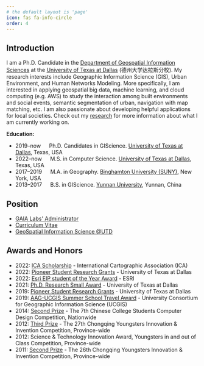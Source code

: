 ```yaml
---
# the default layout is 'page'
icon: fas fa-info-circle
order: 4
---
```


<!-- > Add Markdown syntax content to file `_tabs/about.md`{: .filepath } and it will show up on this page.
{: .prompt-tip } -->

## Introduction

I am a Ph.D. Candidate in the [Department of Geospatial Information Sciences](https://epps.utdallas.edu/about/programs/geospatial-information-sciences/) at the [University of Texas at Dallas](https://www.utdallas.edu/) (德州大学达拉斯分校). My research interests include Geographic Information Science (GIS), Urban Environment, and Human Networks Modeling. More specifically, I am interested in applying geospatial big data, machine learning, and cloud computing (e.g. AWS) to study the interaction among built environments and social events, semantic segmentation of urban, navigation with map matching, etc. I am also passionate about developing helpful applications for local societies. Check out my [research](#research) for more information about what I am currently working on.

**Education:**

- 2019–now &emsp; Ph.D. Candidates in GIScience. [University of Texas at Dallas](https://epps.utdallas.edu/about/programs/geospatial-information-sciences/), Texas, USA
- 2022–now &emsp; M.S. in Computer Science. [University of Texas at Dallas](https://www.binghamton.edu/geography/), Texas, USA
- 2017–2019 &emsp; M.A. in Geography. [Binghamton University (SUNY)](https://www.binghamton.edu/geography/), New York, USA
- 2013–2017 &emsp; B.S. in GIScience. [Yunnan University](http://www.srees.ynu.edu.cn/english.htm), Yunnan, China

## Position

- [GAIA Labs' Administrator](https://gaia.utdallas.edu/)
- [Curriculum Vitae](https://docs.google.com/document/d/1onS5_RpaXO5n2qppB37q-mRH_07O6AnH5qkozztpSBo/edit?usp=sharing)
- [GeoSpatial Information Science @UTD](https://epps.utdallas.edu/about/programs/geospatial-information-sciences/)

## Awards and Honors

- 2022: [ICA Scholarship](assets/files/awards/2022-ICA.pdf) - International Cartographic Association (ICA)
- 2022: [Pioneer Student Research Grants](assets/files/awards/2022-Yalin-Yang-Research.pdf) - University of Texas at Dallas
- 2022: [Esri EIP student of the Year Award](https://storymaps.arcgis.com/stories/546b6e82d701424b8bc2a9a0900786f7) - ESRI
- 2021: [Ph.D. Research Small Award](assets/files/awards/2021-Small-Grant.pdf) - University of Texas at Dallas
- 2019: [Pioneer Student Research Grants](assets/files/awards/2019-Pioneer.pdf) - University of Texas at Dallas
- 2019: [AAG-UCGIS Summer School Travel Award](assets/https://www.ucgis.org/summer-school-2019) - University Consortium for Geographic Information Science (UCGIS)
- 2014: [Second Prize](assets/files/awards/The-7th-Chinese-Computer-Design.jpg) - The 7th Chinese College Students Computer Design Competition, Nationwide
- 2012: [Third Prize](assets/files/awards/The-27th-Chongqing-Youngsters-Innovation.jpg) - The 27th Chongqing Youngsters Innovation & Invention Competition, Province-wide
- 2012: Science & Technology Innovation Award, Youngsters in and out of Class Competition, Province-wide
- 2011: [Second Prize](assets/files/awards/The-26th-Chongqing-Youngsters-Innovation.jpg) - The 26th Chongqing Youngsters Innovation & Invention Competition, Province-wide




